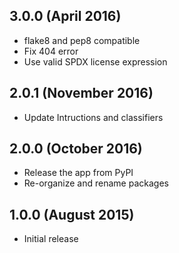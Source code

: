 3.0.0 (April 2016)
------------------

- flake8 and pep8 compatible
- Fix 404 error
- Use valid SPDX license expression 

2.0.1 (November 2016)
---------------------

- Update Intructions and classifiers

2.0.0 (October 2016)
--------------------

- Release the app from PyPI
- Re-organize and rename packages

1.0.0 (August 2015)
-------------------

- Initial release